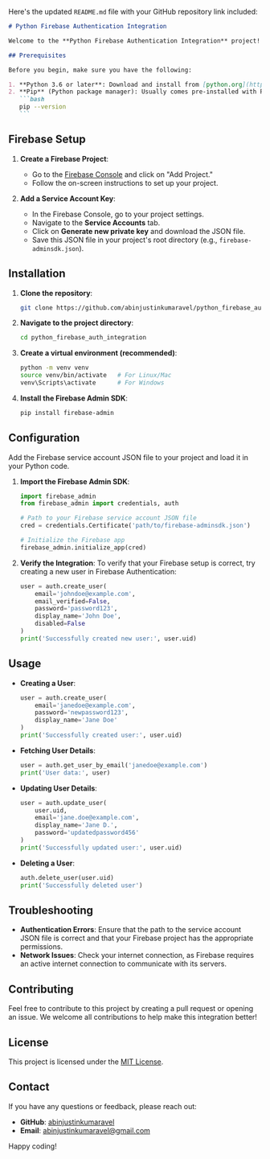 Here's the updated `README.md` file with your GitHub repository link included:

````markdown
# Python Firebase Authentication Integration

Welcome to the **Python Firebase Authentication Integration** project! This guide will help you set up Firebase authentication in your Python application using the `firebase-admin` SDK.

## Prerequisites

Before you begin, make sure you have the following:

1. **Python 3.6 or later**: Download and install from [python.org](https://www.python.org/).
2. **Pip** (Python package manager): Usually comes pre-installed with Python. To check if you have it, run:
   ```bash
   pip --version
   ```
````

## Firebase Setup

1. **Create a Firebase Project**:

   - Go to the [Firebase Console](https://console.firebase.google.com/) and click on "Add Project."
   - Follow the on-screen instructions to set up your project.

2. **Add a Service Account Key**:
   - In the Firebase Console, go to your project settings.
   - Navigate to the **Service Accounts** tab.
   - Click on **Generate new private key** and download the JSON file.
   - Save this JSON file in your project's root directory (e.g., `firebase-adminsdk.json`).

## Installation

1. **Clone the repository**:

   ```bash
   git clone https://github.com/abinjustinkumaravel/python_firebase_auth_integration.git
   ```

2. **Navigate to the project directory**:

   ```bash
   cd python_firebase_auth_integration
   ```

3. **Create a virtual environment (recommended)**:

   ```bash
   python -m venv venv
   source venv/bin/activate   # For Linux/Mac
   venv\Scripts\activate      # For Windows
   ```

4. **Install the Firebase Admin SDK**:
   ```bash
   pip install firebase-admin
   ```

## Configuration

Add the Firebase service account JSON file to your project and load it in your Python code.

1. **Import the Firebase Admin SDK**:

   ```python
   import firebase_admin
   from firebase_admin import credentials, auth

   # Path to your Firebase service account JSON file
   cred = credentials.Certificate('path/to/firebase-adminsdk.json')

   # Initialize the Firebase app
   firebase_admin.initialize_app(cred)
   ```

2. **Verify the Integration**:
   To verify that your Firebase setup is correct, try creating a new user in Firebase Authentication:
   ```python
   user = auth.create_user(
       email='johndoe@example.com',
       email_verified=False,
       password='password123',
       display_name='John Doe',
       disabled=False
   )
   print('Successfully created new user:', user.uid)
   ```

## Usage

- **Creating a User**:

  ```python
  user = auth.create_user(
      email='janedoe@example.com',
      password='newpassword123',
      display_name='Jane Doe'
  )
  print('Successfully created user:', user.uid)
  ```

- **Fetching User Details**:

  ```python
  user = auth.get_user_by_email('janedoe@example.com')
  print('User data:', user)
  ```

- **Updating User Details**:

  ```python
  user = auth.update_user(
      user.uid,
      email='jane.doe@example.com',
      display_name='Jane D.',
      password='updatedpassword456'
  )
  print('Successfully updated user:', user.uid)
  ```

- **Deleting a User**:
  ```python
  auth.delete_user(user.uid)
  print('Successfully deleted user')
  ```

## Troubleshooting

- **Authentication Errors**: Ensure that the path to the service account JSON file is correct and that your Firebase project has the appropriate permissions.
- **Network Issues**: Check your internet connection, as Firebase requires an active internet connection to communicate with its servers.

## Contributing

Feel free to contribute to this project by creating a pull request or opening an issue. We welcome all contributions to help make this integration better!

## License

This project is licensed under the [MIT License](LICENSE).

## Contact

If you have any questions or feedback, please reach out:

- **GitHub**: [abinjustinkumaravel](https://github.com/abinjustinkumaravel)
- **Email**: abinjustinkumaravel@gmail.com

Happy coding!
